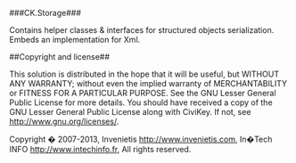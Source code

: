 ###CK.Storage###

Contains helper classes &amp; interfaces for structured objects serialization. Embeds an implementation for Xml.

##Copyright and license##

This solution is distributed in the hope that it will be useful, 
but WITHOUT ANY WARRANTY; without even the implied warranty of
MERCHANTABILITY or FITNESS FOR A PARTICULAR PURPOSE.  See the 
GNU Lesser General Public License for more details. 
You should have received a copy of the GNU Lesser General Public License 
along with CiviKey.  If not, see <http://www.gnu.org/licenses/>. 
 
Copyright � 2007-2013,
    Invenietis <http://www.invenietis.com>,
    In�Tech INFO <http://www.intechinfo.fr>,
All rights reserved.
